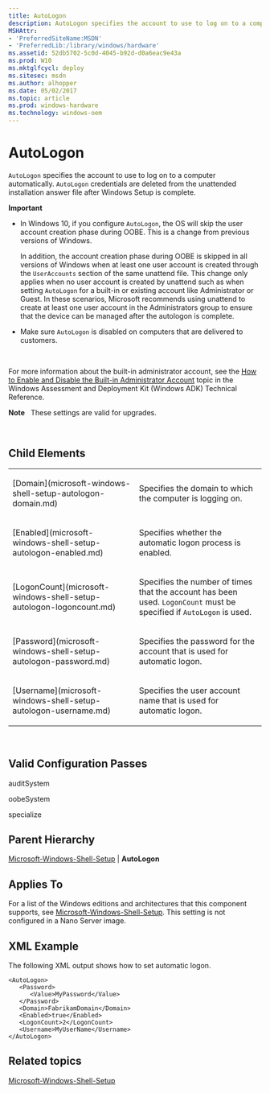 ```yaml
---
title: AutoLogon
description: AutoLogon specifies the account to use to log on to a computer automatically. AutoLogon credentials are deleted from the unattended installation answer file after Windows Setup is complete.
MSHAttr:
- 'PreferredSiteName:MSDN'
- 'PreferredLib:/library/windows/hardware'
ms.assetid: 52db5702-5c0d-4045-b92d-d0a6eac9e43a
ms.prod: W10
ms.mktglfcycl: deploy
ms.sitesec: msdn
ms.author: alhopper
ms.date: 05/02/2017
ms.topic: article
ms.prod: windows-hardware
ms.technology: windows-oem
---
```


# AutoLogon


`AutoLogon` specifies the account to use to log on to a computer automatically. `AutoLogon` credentials are deleted from the unattended installation answer file after Windows Setup is complete.

**Important**  
-   In Windows 10, if you configure `AutoLogon`, the OS will skip the user account creation phase during OOBE. This is a change from previous versions of Windows.

    In addition, the account creation phase during OOBE is skipped in all versions of Windows when at least one user account is created through the `UserAccounts` section of the same unattend file. This change only applies when no user account is created by unattend such as when setting `AutoLogon` for a built-in or existing account like Administrator or Guest. In these scenarios, Microsoft recommends using unattend to create at least one user account in the Administrators group to ensure that the device can be managed after the autologon is complete.

-   Make sure `AutoLogon` is disabled on computers that are delivered to customers.

 

For more information about the built-in administrator account, see the [How to Enable and Disable the Built-in Administrator Account](http://go.microsoft.com/fwlink/?LinkId=206616) topic in the Windows Assessment and Deployment Kit (Windows ADK) Technical Reference.

**Note**  
These settings are valid for upgrades.

 

## Child Elements


<table>
<colgroup>
<col width="50%" />
<col width="50%" />
</colgroup>
<tbody>
<tr class="odd">
<td><p>[Domain](microsoft-windows-shell-setup-autologon-domain.md)</p></td>
<td><p>Specifies the domain to which the computer is logging on.</p></td>
</tr>
<tr class="even">
<td><p>[Enabled](microsoft-windows-shell-setup-autologon-enabled.md)</p></td>
<td><p>Specifies whether the automatic logon process is enabled.</p></td>
</tr>
<tr class="odd">
<td><p>[LogonCount](microsoft-windows-shell-setup-autologon-logoncount.md)</p></td>
<td><p>Specifies the number of times that the account has been used. <code>LogonCount</code> must be specified if <code>AutoLogon</code> is used.</p></td>
</tr>
<tr class="even">
<td><p>[Password](microsoft-windows-shell-setup-autologon-password.md)</p></td>
<td><p>Specifies the password for the account that is used for automatic logon.</p></td>
</tr>
<tr class="odd">
<td><p>[Username](microsoft-windows-shell-setup-autologon-username.md)</p></td>
<td><p>Specifies the user account name that is used for automatic logon.</p></td>
</tr>
</tbody>
</table>

 

## Valid Configuration Passes


auditSystem

oobeSystem

specialize

## Parent Hierarchy


[Microsoft-Windows-Shell-Setup](microsoft-windows-shell-setup.md) | **AutoLogon**

## Applies To


For a list of the Windows editions and architectures that this component supports, see [Microsoft-Windows-Shell-Setup](microsoft-windows-shell-setup.md). This setting is not configured in a Nano Server image.

## XML Example


The following XML output shows how to set automatic logon.

``` syntax
<AutoLogon>
   <Password>
      <Value>MyPassword</Value>
   </Password>
   <Domain>FabrikamDomain</Domain>
   <Enabled>true</Enabled>
   <LogonCount>2</LogonCount>
   <Username>MyUserName</Username>
</AutoLogon>
```

## Related topics


[Microsoft-Windows-Shell-Setup](microsoft-windows-shell-setup.md)

 

 







